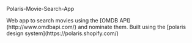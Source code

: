 Polaris-Movie-Search-App

<p>Web app to search movies using the [OMDB API](http://www.omdbapi.com/) and nominate them. Built using the [polaris design system](https://polaris.shopify.com/)</p>
